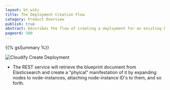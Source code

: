 ```yaml
---
layout: bt_wiki
title: The Deployment Creation Flow
category: Product Overview
publish: true
abstract: Describes the flow of creating a deployment for an existing Blueprint
pageord: 500
---
```

{{% gsSummary %}}

![Cloudify Create Deployment](images/architecture/cloudify_flow_create_deployment.png)

* The REST service will retrieve the blueprint document from Elasticsearch and create a "phyical" manifestation of it by expanding nodes to node-instances, attaching node-instance ID's to them, and so forth.